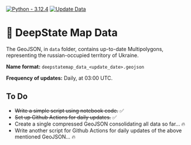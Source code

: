 [![Python - 3.12.4](https://img.shields.io/badge/Python-3.12.4-f4d159)](https://www.python.org/downloads/release/python-3124/)
[![Update Data](https://github.com/cyterat/deepstate-map-data/actions/workflows/update.yml/badge.svg)](https://github.com/cyterat/deepstate-map-data/actions/workflows/update.yml)

# 🔫 DeepState Map Data

The GeoJSON, in `data` folder, contains up-to-date Multipolygons, representing the russian-occupied territory of Ukraine.

**Name format:**
`deepstatemap_data_<update_date>.geojson`

**Frequency of updates:**
Daily, at 03:00 UTC.

## To Do

- ~~Write a simple script using notebook code.~~ ✅
- ~~Set up Github Actions for daily updates.~~ ✅
- Create a single compressed GeoJSON consolidating all data so far... 🔥
- Write another script for Github Actions for daily updates of the above mentioned GeoJSON... 🔥
